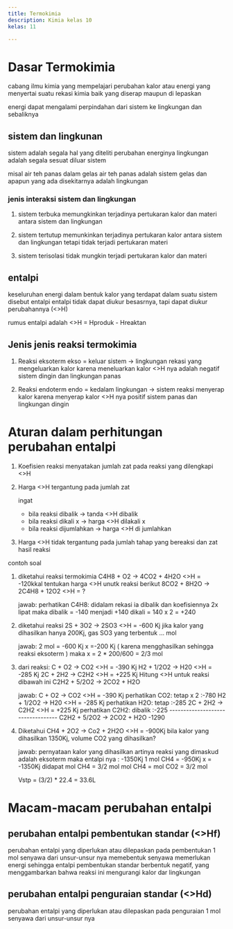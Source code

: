 ```yaml
---
title: Termokimia
description: Kimia kelas 10
kelas: 11

---
```


# Dasar Termokimia
cabang ilmu kimia yang mempelajari perubahan kalor atau energi yang menyertai suatu rekasi kimia baik yang diserap maupun di lepaskan

energi dapat mengalami perpindahan dari sistem ke lingkungan dan sebaliknya

## sistem dan lingkunan
sistem adalah segala hal yang diteliti perubahan energinya
lingkungan adalah segala sesuat diluar sistem 

misal air teh panas dalam gelas 
air teh panas adalah sistem
gelas dan apapun yang ada disekitarnya adalah lingkungan

### jenis interaksi sistem dan lingkungan
1. sistem terbuka
    memungkinkan terjadinya pertukaran kalor dan materi antara sistem dan lingkungan

2. sistem tertutup
    memunkinkan terjadinya pertukaran kalor antara sistem dan lingkungan tetapi tidak terjadi pertukaran materi

3. sistem terisolasi
    tidak mungkin terjadi pertukaran kalor dan materi

## entalpi
keseluruhan energi dalam bentuk kalor yang terdapat dalam suatu sistem disebut entalpi
entalpi tidak dapat diukur besasrnya, tapi dapat diukur perubahannya (<>H)

rumus entalpi adalah <>H = Hproduk - Hreaktan

## Jenis jenis reaksi termokimia

1. Reaksi eksoterm
ekso = keluar 
sistem -> lingkungan
rekasi yang mengeluarkan kalor
karena meneluarkan kalor <>H nya adalah negatif
sistem dingin dan lingkungan panas

2. Reaksi endoterm
endo = kedalam
lingkungan -> sistem
reaksi menyerap kalor
karena menyerap kalor <>H nya positif 
sistem panas dan lingkungan dingin

# Aturan dalam perhitungan perubahan entalpi

1. Koefisien reaksi menyatakan jumlah zat pada reaksi yang dilengkapi <>H

2. Harga <>H tergantung pada jumlah zat

    ingat
    * bila reaksi dibalik -> tanda <>H dibalik
    * bila reaksi dikali x -> harga <>H dilakali x
    * bila reaksi dijumlahkan -> harga <>H di jumlahkan

3. Harga <>H tidak tergantung pada jumlah tahap yang bereaksi dan zat hasil reaksi 

contoh soal 

1.  diketahui reaksi termokimia C4H8 + O2 -> 4CO2 + 4H2O  <>H = -120kkal
    tentukan harga <>H unutk reaksi berikut 
    8CO2 + 8H2O -> 2C4H8 + 12O2 <>H = ?

    jawab:
    perhatikan C4H8: didalam rekasi ia dibalik dan koefisiennya 2x lipat maka
    dibalik = -140 menjadi +140 
    dikali = 140 x 2 = +240 

2.  diketahui reaksi 2S + 3O2 -> 2SO3 <>H = -600 Kj
    jika kalor yang dihasilkan hanya 200Kj, gas SO3
    yang terbentuk ... mol

    jawab:
    2 mol = -600 Kj
    x  =-200 Kj ( karena mengghasilkan sehingga reaksi eksoterm )
    maka x = 2 * 200/600 = 2/3 mol

3.  dari reaksi:
    C + O2 -> CO2 <>H = -390 Kj
    H2 + 1/2O2 -> H20 <>H = -285 Kj
    2C + 2H2 -> C2H2 <>H = +225 Kj
    Hitung <>H untuk reaksi dibawah ini
    C2H2 + 5/2O2 -> 2CO2 + H2O
    
    jawab:
    C + O2 -> CO2 <>H = -390 Kj         perhatikan CO2: tetap x 2   :-780
    H2 + 1/2O2 -> H20 <>H = -285 Kj     perhatikan H2O: tetap       :-285
    2C + 2H2 -> C2H2 <>H = +225 Kj      perhatikan C2H2: dibalik    :-225
                                        ----------------------------------
    C2H2 + 5/2O2 -> 2CO2 + H2O                                       -1290

4.  Diketahui CH4 + 2O2 -> Co2 + 2H2O <>H = -900Kj
    bila kalor yang dihasilkan 1350Kj, volume CO2 yang dihasilkan?
    
    jawab:
    pernyataan kalor yang dihasilkan artinya reaksi yang dimaskud adalah eksoterm maka entalpi nya : -1350Kj
    1 mol CH4 = -950Kj
    x = -1350Kj
    didapat mol CH4 = 3/2 mol
    mol CH4 = mol CO2 = 3/2 mol

    Vstp = (3/2) * 22.4 = 33.6L

# Macam-macam perubahan entalpi

## perubahan entalpi pembentukan standar (<>Hf)
perubahan entalpi yang diperlukan atau dilepaskan pada pembentukan 1 mol senyawa dari unsur-unsur nya
memebentuk senyawa memerlukan energi sehingga entalpi pembentukan standar berbentuk negatif, yang menggambarkan bahwa reaksi ini mengurangi kalor dar lingkungan

## perubahan entalpi penguraian standar (<>Hd)
perubahan entalpi yang diperlukan atau dilepaskan pada penguraian 1 mol senyawa dari unsur-unsur nya
